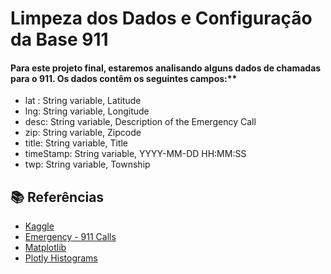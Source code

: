 
 # Limpeza dos Dados e Configuração da Base 911
   
   
 
 #### Para este projeto final, estaremos analisando alguns dados de chamadas para o 911. Os dados contêm os seguintes campos:**
   - lat : String variable, Latitude
   - lng: String variable, Longitude
   - desc: String variable, Description of the Emergency Call
   - zip: String variable, Zipcode
   - title: String variable, Title
   - timeStamp: String variable, YYYY-MM-DD HH:MM:SS
   - twp: String variable, Township
   
   ## 📚 Referências
   * [Kaggle](https://www.kaggle.com/)
   * [Emergency - 911 Calls](https://www.kaggle.com/datasets/mchirico/montcoalert)
   * [Matplotlib](https://matplotlib.org/stable/tutorials/introductory/pyplot.html)
   * [Plotly Histograms](https://plotly.com/python/histograms/#histograms-on-date-data)
